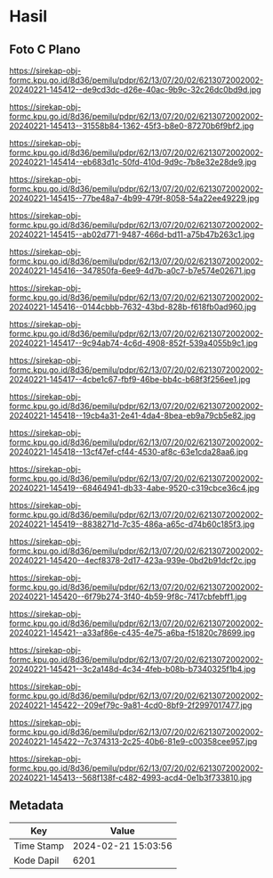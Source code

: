 # Hasil

## Foto C Plano

https://sirekap-obj-formc.kpu.go.id/8d36/pemilu/pdpr/62/13/07/20/02/6213072002002-20240221-145412--de9cd3dc-d26e-40ac-9b9c-32c26dc0bd9d.jpg

https://sirekap-obj-formc.kpu.go.id/8d36/pemilu/pdpr/62/13/07/20/02/6213072002002-20240221-145413--31558b84-1362-45f3-b8e0-87270b6f9bf2.jpg

https://sirekap-obj-formc.kpu.go.id/8d36/pemilu/pdpr/62/13/07/20/02/6213072002002-20240221-145414--eb683d1c-50fd-410d-9d9c-7b8e32e28de9.jpg

https://sirekap-obj-formc.kpu.go.id/8d36/pemilu/pdpr/62/13/07/20/02/6213072002002-20240221-145415--77be48a7-4b99-479f-8058-54a22ee49229.jpg

https://sirekap-obj-formc.kpu.go.id/8d36/pemilu/pdpr/62/13/07/20/02/6213072002002-20240221-145415--ab02d771-9487-466d-bd11-a75b47b263c1.jpg

https://sirekap-obj-formc.kpu.go.id/8d36/pemilu/pdpr/62/13/07/20/02/6213072002002-20240221-145416--347850fa-6ee9-4d7b-a0c7-b7e574e02671.jpg

https://sirekap-obj-formc.kpu.go.id/8d36/pemilu/pdpr/62/13/07/20/02/6213072002002-20240221-145416--0144cbbb-7632-43bd-828b-f618fb0ad960.jpg

https://sirekap-obj-formc.kpu.go.id/8d36/pemilu/pdpr/62/13/07/20/02/6213072002002-20240221-145417--9c94ab74-4c6d-4908-852f-539a4055b9c1.jpg

https://sirekap-obj-formc.kpu.go.id/8d36/pemilu/pdpr/62/13/07/20/02/6213072002002-20240221-145417--4cbe1c67-fbf9-46be-bb4c-b68f3f256ee1.jpg

https://sirekap-obj-formc.kpu.go.id/8d36/pemilu/pdpr/62/13/07/20/02/6213072002002-20240221-145418--19cb4a31-2e41-4da4-8bea-eb9a79cb5e82.jpg

https://sirekap-obj-formc.kpu.go.id/8d36/pemilu/pdpr/62/13/07/20/02/6213072002002-20240221-145418--13cf47ef-cf44-4530-af8c-63e1cda28aa6.jpg

https://sirekap-obj-formc.kpu.go.id/8d36/pemilu/pdpr/62/13/07/20/02/6213072002002-20240221-145419--68464941-db33-4abe-9520-c319cbce36c4.jpg

https://sirekap-obj-formc.kpu.go.id/8d36/pemilu/pdpr/62/13/07/20/02/6213072002002-20240221-145419--8838271d-7c35-486a-a65c-d74b60c185f3.jpg

https://sirekap-obj-formc.kpu.go.id/8d36/pemilu/pdpr/62/13/07/20/02/6213072002002-20240221-145420--4ecf8378-2d17-423a-939e-0bd2b91dcf2c.jpg

https://sirekap-obj-formc.kpu.go.id/8d36/pemilu/pdpr/62/13/07/20/02/6213072002002-20240221-145420--6f79b274-3f40-4b59-9f8c-7417cbfebff1.jpg

https://sirekap-obj-formc.kpu.go.id/8d36/pemilu/pdpr/62/13/07/20/02/6213072002002-20240221-145421--a33af86e-c435-4e75-a6ba-f51820c78699.jpg

https://sirekap-obj-formc.kpu.go.id/8d36/pemilu/pdpr/62/13/07/20/02/6213072002002-20240221-145421--3c2a148d-4c34-4feb-b08b-b7340325f1b4.jpg

https://sirekap-obj-formc.kpu.go.id/8d36/pemilu/pdpr/62/13/07/20/02/6213072002002-20240221-145422--209ef79c-9a81-4cd0-8bf9-2f2997017477.jpg

https://sirekap-obj-formc.kpu.go.id/8d36/pemilu/pdpr/62/13/07/20/02/6213072002002-20240221-145422--7c374313-2c25-40b6-81e9-c00358cee957.jpg

https://sirekap-obj-formc.kpu.go.id/8d36/pemilu/pdpr/62/13/07/20/02/6213072002002-20240221-145413--568f138f-c482-4993-acd4-0e1b3f733810.jpg


## Metadata

| Key        | Value               |
| ---------- | ------------------- |
| Time Stamp | 2024-02-21 15:03:56 |
| Kode Dapil | 6201                |



